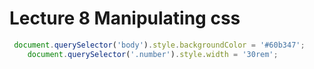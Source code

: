 # Lecture 8 Manipulating css

```js
 document.querySelector('body').style.backgroundColor = '#60b347';
    document.querySelector('.number').style.width = '30rem';
```



